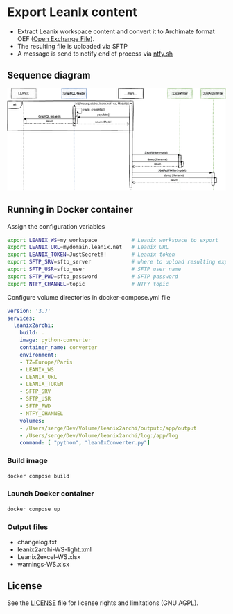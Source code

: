 # Export LeanIx content

* Extract Leanix workspace content and convert it to Archimate format OEF ([Open Exchange File](https://www.opengroup.org/open-group-archimate-model-exchange-file-format)). 
* The resulting file is uploaded via SFTP
* A message is send to notify end of process via [ntfy.sh](https://ntfy.sh/)

## Sequence diagram

![logo](_Images/sequence.png)

## Running in Docker container

Assign the configuration variables 

```sh
export LEANIX_WS=my_workspace           # Leanix workspace to export
export LEANIX_URL=mydomain.leanix.net   # Leanix URL
export LEANIX_TOKEN=JustSecret!!        # Leanix token
export SFTP_SRV=sftp_server             # where to upload resulting export
export SFTP_USR=sftp_user               # SFTP user name
export SFTP_PWD=sftp_password           # SFTP password
export NTFY_CHANNEL=topic               # NTFY topic
```

Configure volume directories in docker-compose.yml file

```yaml
version: '3.7'
services:
  leanix2archi:
    build: .
    image: python-converter
    container_name: converter
    environment:
    - TZ=Europe/Paris
    - LEANIX_WS
    - LEANIX_URL
    - LEANIX_TOKEN
    - SFTP_SRV
    - SFTP_USR
    - SFTP_PWD
    - NTFY_CHANNEL
    volumes:
    - /Users/serge/Dev/Volume/leanix2archi/output:/app/output
    - /Users/serge/Dev/Volume/leanix2archi/log:/app/log
    command: [ "python", "leanIxConverter.py"]
```

### Build image

```sh
docker compose build
```

### Launch Docker container

```sh
docker compose up
```

### Output files

* changelog.txt
* leanix2archi-WS-light.xml
* Leanix2excel-WS.xlsx
* warnings-WS.xlsx

## License

See the [LICENSE](LICENSE) file for license rights and limitations (GNU AGPL).